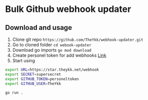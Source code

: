 # Bulk Github webhook updater

## Download and usage
1. Clone git repo ``https://github.com/TheYkk/webhook-updater.git``
2. Go to cloned folder ``cd webook-updater``
3. Download go imports ``go mod download``
4. Create personel token for add webhooks [Link](https://docs.github.com/en/free-pro-team@latest/github/authenticating-to-github/creating-a-personal-access-token)
5. Start using
```bash
export URL=https://star.theykk.net/webhook 
export SECRET=supersecret
export GITHUB_TOKEN=personeltoken
export GITHUB_USER=TheYkk

go run . 
```